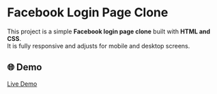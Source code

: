 # Facebook Login Page Clone

This project is a simple **Facebook login page clone** built with **HTML and CSS**.  
It is fully responsive and adjusts for mobile and desktop screens.

## 🌐 Demo
[Live Demo](https://m7med-os.github.io/Responsive-Facebook-Login-Page-in-HTML-and-CSS/) 
